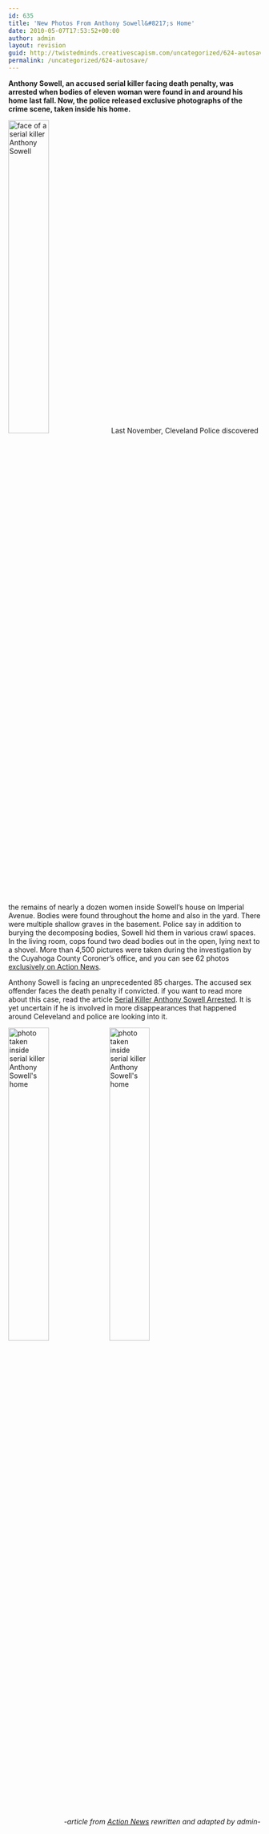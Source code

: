 ```yaml
---
id: 635
title: 'New Photos From Anthony Sowell&#8217;s Home'
date: 2010-05-07T17:53:52+00:00
author: admin
layout: revision
guid: http://twistedminds.creativescapism.com/uncategorized/624-autosave/
permalink: /uncategorized/624-autosave/
---
```

<p class="dropcap-first">
  <strong>Anthony Sowell, an accused serial killer facing death penalty, was arrested when bodies of eleven woman were found in and around his home last fall. Now, the police released exclusive photographs of the crime scene, taken inside his home.</strong>
</p>

<img class="left" title="Anthony Sowell" src="img/post/AnthonySowell.jpg" alt="face of a serial killer Anthony Sowell" width="40%" /> Last November, Cleveland Police discovered the remains of nearly a dozen women inside Sowell&#8217;s house on Imperial Avenue. Bodies were found throughout the home and also in the yard. There were multiple shallow graves in the basement. Police say in addition to burying the decomposing bodies, Sowell hid them in various crawl spaces. In the living room, cops found two dead bodies out in the open, lying next to a shovel. More than 4,500 pictures were taken during the investigation by the Cuyahoga County Coroner&#8217;s office, and you can see 62 photos [exclusively on Action News](http://www.woio.com/global/story.asp?s=12399520 "photographs taken inside Anthony Sowell's home").

Anthony Sowell is facing an unprecedented 85 charges. The accused sex offender faces the death penalty if convicted. if you want to read more about this case, read the article [Serial Killer Anthony Sowell Arrested](http://twistedminds.creativescapism.com/notorious-crimes/serial-killer-anthony-sowell-arrested/ "serial killer Anthony Sowell arrested"). It is yet uncertain if he is involved in more disappearances that happened around Celeveland and police are looking into it.

<img class="left" title="Anthony Sowell's home" src="img/post/AnthonySowell'shome.jpg" alt="photo taken inside serial killer Anthony Sowell's home" width="40%" /><img class="right" title="Anthony Sowell's home" src="img/post/AnthonySowell'shome2.jpg" alt="photo taken inside serial killer Anthony Sowell's home" width="40%" /> 

<p style="text-align: right;">
  <em>-article from <a title="Action News" href="http://www.woio.com/">Action News</a> rewritten and adapted by admin-</em>
</p>